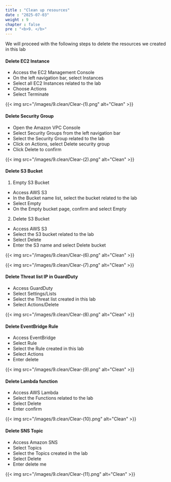 ```yaml
---
title : "Clean up resources"
date : "2025-07-03"
weight : 9
chapter : false
pre : "<b>9. </b>"
---
```


We will proceed with the following steps to delete the resources we created in this lab
#### Delete EC2 Instance
- Access the EC2 Management Console
- On the left navigation bar, select Instances
- Select all EC2 Instances related to the lab
- Choose Actions
- Select Terminate

{{< img src="/images/9.clean/Clear-(1).png" alt="Clean" >}}

#### Delete Security Group
- Open the Amazon VPC Console
- Select Security Groups from the left navigation bar
- Select the Security Group related to the lab
- Click on Actions, select Delete security group
- Click Delete to confirm

{{< img src="/images/9.clean/Clear-(2).png" alt="Clean" >}}

#### Delete S3 Bucket
1. Empty S3 Bucket
- Access AWS S3
- In the Bucket name list, select the bucket related to the lab
- Select Empty
- On the Empty bucket page, confirm and select Empty
2. Delete S3 Bucket
- Access AWS S3
- Select the S3 bucket related to the lab
- Select Delete
- Enter the S3 name and select Delete bucket

{{< img src="/images/9.clean/Clear-(6).png" alt="Clean" >}}

{{< img src="/images/9.clean/Clear-(7).png" alt="Clean" >}}

#### Delete Threat list IP in GuardDuty
- Access GuardDuty
- Select Settings/Lists
- Select the Threat list created in this lab
- Select Actions/Delete

{{< img src="/images/9.clean/Clear-(8).png" alt="Clean" >}}

#### Delete EventBridge Rule
- Access EventBridge
- Select Rule
- Select the Rule created in this lab
- Select Actions
- Enter delete

{{< img src="/images/9.clean/Clear-(9).png" alt="Clean" >}}

#### Delete Lambda function
- Access AWS Lambda
- Select the Functions related to the lab
- Select Delete
- Enter confirm

{{< img src="/images/9.clean/Clear-(10).png" alt="Clean" >}}

#### Delete SNS Topic
- Access Amazon SNS
- Select Topics
- Select the Topics created in the lab
- Select Delete
- Enter delete me

{{< img src="/images/9.clean/Clear-(11).png" alt="Clean" >}}